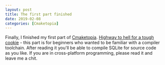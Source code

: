 ```yaml
---
layout: post
title: The first part finished
date: 2019-02-08
categories: [Cmaketopia]
---
```


Finally, I finished my first part of [Cmaketopia](https://unclecshark.github.io/Cmaketopia/). [Highway to hell for a tough cookie](https://unclecshark.github.io/Cmaketopia/Docs/CommandLine) - this part is for beginners who wanted to be familiar with a compiler toolchain. After reading it you'll be able to compile SQLite for source code as you like. If you are in cross-platform programming, please read it and leave me a chit.